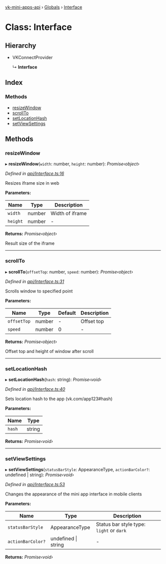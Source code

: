 [vk-mini-apps-api](../README.md) › [Globals](../globals.md) › [Interface](interface.md)

# Class: Interface

## Hierarchy

* VKConnectProvider

  ↳ **Interface**

## Index

### Methods

* [resizeWindow](interface.md#resizewindow)
* [scrollTo](interface.md#scrollto)
* [setLocationHash](interface.md#setlocationhash)
* [setViewSettings](interface.md#setviewsettings)

## Methods

###  resizeWindow

▸ **resizeWindow**(`width`: number, `height`: number): *Promise‹object›*

*Defined in [api/Interface.ts:16](https://github.com/VKCOM/vk-mini-apps-api/blob/b7a8e9b/src/api/Interface.ts#L16)*

Resizes iframe size in web

**Parameters:**

Name | Type | Description |
------ | ------ | ------ |
`width` | number | Width of iframe |
`height` | number | - |

**Returns:** *Promise‹object›*

Result size of the iframe

___

###  scrollTo

▸ **scrollTo**(`offsetTop`: number, `speed`: number): *Promise‹object›*

*Defined in [api/Interface.ts:31](https://github.com/VKCOM/vk-mini-apps-api/blob/b7a8e9b/src/api/Interface.ts#L31)*

Scrolls window to specified point

**Parameters:**

Name | Type | Default | Description |
------ | ------ | ------ | ------ |
`offsetTop` | number | - | Offset top |
`speed` | number | 0 | - |

**Returns:** *Promise‹object›*

Offset top and height of window after scroll

___

###  setLocationHash

▸ **setLocationHash**(`hash`: string): *Promise‹void›*

*Defined in [api/Interface.ts:40](https://github.com/VKCOM/vk-mini-apps-api/blob/b7a8e9b/src/api/Interface.ts#L40)*

Sets location hash to the app (vk.com/app123#hash)

**Parameters:**

Name | Type |
------ | ------ |
`hash` | string |

**Returns:** *Promise‹void›*

___

###  setViewSettings

▸ **setViewSettings**(`statusBarStyle`: AppearanceType, `actionBarColor?`: undefined | string): *Promise‹void›*

*Defined in [api/Interface.ts:53](https://github.com/VKCOM/vk-mini-apps-api/blob/b7a8e9b/src/api/Interface.ts#L53)*

Changes the appearance of the mini app interface in mobile clients

**Parameters:**

Name | Type | Description |
------ | ------ | ------ |
`statusBarStyle` | AppearanceType | Status bar style type: `light` or `dark` |
`actionBarColor?` | undefined &#124; string | - |

**Returns:** *Promise‹void›*
